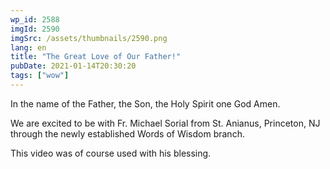 ```yaml
---
wp_id: 2588
imgId: 2590
imgSrc: /assets/thumbnails/2590.png
lang: en
title: "The Great Love of Our Father!"
pubDate: 2021-01-14T20:30:20
tags: ["wow"]
---
```


<!-- page: 6 -->

<p>In the name of the Father, the Son, the Holy Spirit one God Amen.</p>
<p>We are excited to be with Fr. Michael Sorial from St. Anianus, Princeton, NJ through the newly established Words of Wisdom branch.</p>
<p>This video was of course used with his blessing.</p>
<p>&nbsp;</p>
